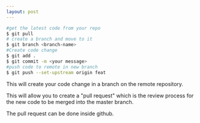 ```yaml
---
layout: post
---
```


```bash
#get the latest code from your repo
$ git pull
# create a branch and move to it
$ git branch <branch-name>
#Create code change
$ git add .
$ git commit -m <your message>
#push code to remote in new branch
$ git push --set-upstream origin feat
```

This will create your code change in a branch on the remote repository. 

This will allow you to create a "pull request" which is the review process for the new code to be merged into the master branch. 

The pull request can be done inside github. 